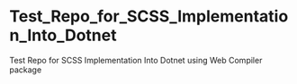 # Test_Repo_for_SCSS_Implementation_Into_Dotnet
Test Repo for SCSS Implementation Into Dotnet using Web Compiler package
